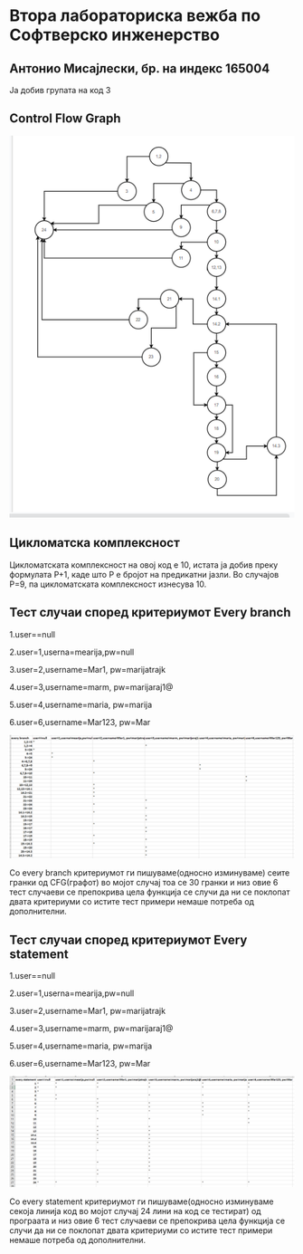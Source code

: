 # Втора лабораториска вежба по Софтверско инженерство

## Aнтонио Мисајлески, бр. на индекс 165004
Ја добив групата на код 3

## Control Flow Graph

![](/Images/cfg.png)

## Цикломатска комплексност
Цикломатската комплексност на овој код е 10, истата ја добив преку формулата P+1, каде што P е бројот на предикатни јазли. Во случајoв P=9, па цикломатската комплексност изнесува 10.

## Тест случаи според критериумот Every branch

1.user==null

2.user=1,userna=mearija,pw=null

3.user=2,username=Mar1, pw=marijatrajk

4.user=3,username=marm, pw=marijaraj1@

5.user=4,username=maria, pw=marija

6.user=6,username=Mar123, pw=Mar

![](/тестТабели/EveryBranch.png)

Со every branch критериумот ги пишуваме(односно изминуваме) сеите гранки од CFG(графот) во мојот случај тоа се 30 гранки и низ овие 6 тест случаеви се препокрива цела функција се случи да ни се поклопат двата критериуми со истите тест примери немаше потреба од дополнителни.


## Тест случаи според критериумот Every statement

1.user==null

2.user=1,userna=mearija,pw=null

3.user=2,username=Mar1, pw=marijatrajk

4.user=3,username=marm, pw=marijaraj1@

5.user=4,username=maria, pw=marija

6.user=6,username=Mar123, pw=Mar

![](/тестТабели/EveryStatement.png)

Со every statement критериумот ги пишуваме(односно изминуваме секоја линија код во мојот случај 24 лини на код се тестират) од програата и низ овие 6 тест случаеви се препокрива цела функција се случи да ни се поклопат двата критериуми со истите тест примери немаше потреба од дополнителни.
